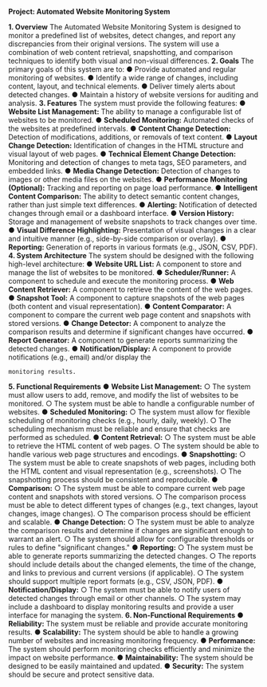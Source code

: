 **Project: Automated Website Monitoring System**

**1. Overview**
The Automated Website Monitoring System is designed to monitor a predefined list of websites,
detect changes, and report any discrepancies from their original versions. The system will use a
combination of web content retrieval, snapshotting, and comparison techniques to identify both
visual and non-visual differences.
**2. Goals**
The primary goals of this system are to:
    ● Provide automated and regular monitoring of websites.
    ● Identify a wide range of changes, including content, layout, and technical elements.
    ● Deliver timely alerts about detected changes.
    ● Maintain a history of website versions for auditing and analysis.
**3. Features**
The system must provide the following features:
    ● **Website List Management:** The ability to manage a configurable list of websites to be
       monitored.
    ● **Scheduled Monitoring:** Automated checks of the websites at predefined intervals.
    ● **Content Change Detection:** Detection of modifications, additions, or removals of text
       content.
    ● **Layout Change Detection:** Identification of changes in the HTML structure and visual
       layout of web pages.
    ● **Technical Element Change Detection:** Monitoring and detection of changes to meta
       tags, SEO parameters, and embedded links.
    ● **Media Change Detection:** Detection of changes to images or other media files on the
       websites.
    ● **Performance Monitoring (Optional):** Tracking and reporting on page load performance.
    ● **Intelligent Content Comparison:** The ability to detect semantic content changes, rather
       than just simple text differences.
    ● **Alerting:** Notification of detected changes through email or a dashboard interface.
    ● **Version History:** Storage and management of website snapshots to track changes over
       time.
    ● **Visual Difference Highlighting:** Presentation of visual changes in a clear and intuitive
       manner (e.g., side-by-side comparison or overlay).
    ● **Reporting:** Generation of reports in various formats (e.g., JSON, CSV, PDF).
**4. System Architecture**
The system should be designed with the following high-level architecture:
    ● **Website URL List:** A component to store and manage the list of websites to be
       monitored.
    ● **Scheduler/Runner:** A component to schedule and execute the monitoring process.
    ● **Web Content Retriever:** A component to retrieve the content of the web pages.
    ● **Snapshot Tool:** A component to capture snapshots of the web pages (both content and
       visual representation).
    ● **Content Comparator:** A component to compare the current web page content and
       snapshots with stored versions.
    ● **Change Detector:** A component to analyze the comparison results and determine if
       significant changes have occurred.
    ● **Report Generator:** A component to generate reports summarizing the detected changes.
    ● **Notification/Display:** A component to provide notifications (e.g., email) and/or display the


```
monitoring results.
```
**5. Functional Requirements**
    ● **Website List Management:**
       ○ The system must allow users to add, remove, and modify the list of websites to be
          monitored.
       ○ The system must be able to handle a configurable number of websites.
    ● **Scheduled Monitoring:**
       ○ The system must allow for flexible scheduling of monitoring checks (e.g., hourly,
          daily, weekly).
       ○ The scheduling mechanism must be reliable and ensure that checks are performed
          as scheduled.
    ● **Content Retrieval:**
       ○ The system must be able to retrieve the HTML content of web pages.
       ○ The system should be able to handle various web page structures and encodings.
    ● **Snapshotting:**
       ○ The system must be able to create snapshots of web pages, including both the
          HTML content and visual representation (e.g., screenshots).
       ○ The snapshotting process should be consistent and reproducible.
    ● **Comparison:**
       ○ The system must be able to compare current web page content and snapshots with
          stored versions.
       ○ The comparison process must be able to detect different types of changes (e.g.,
          text changes, layout changes, image changes).
       ○ The comparison process should be efficient and scalable.
    ● **Change Detection:**
       ○ The system must be able to analyze the comparison results and determine if
          changes are significant enough to warrant an alert.
       ○ The system should allow for configurable thresholds or rules to define "significant
          changes."
    ● **Reporting:**
       ○ The system must be able to generate reports summarizing the detected changes.
       ○ The reports should include details about the changed elements, the time of the
          change, and links to previous and current versions (if applicable).
       ○ The system should support multiple report formats (e.g., CSV, JSON, PDF).
    ● **Notification/Display:**
       ○ The system must be able to notify users of detected changes through email or other
          channels.
       ○ The system may include a dashboard to display monitoring results and provide a
          user interface for managing the system.
**6. Non-Functional Requirements**
    ● **Reliability:** The system must be reliable and provide accurate monitoring results.
    ● **Scalability:** The system should be able to handle a growing number of websites and
       increasing monitoring frequency.
    ● **Performance:** The system should perform monitoring checks efficiently and minimize the
       impact on website performance.
    ● **Maintainability:** The system should be designed to be easily maintained and updated.
    ● **Security:** The system should be secure and protect sensitive data.

